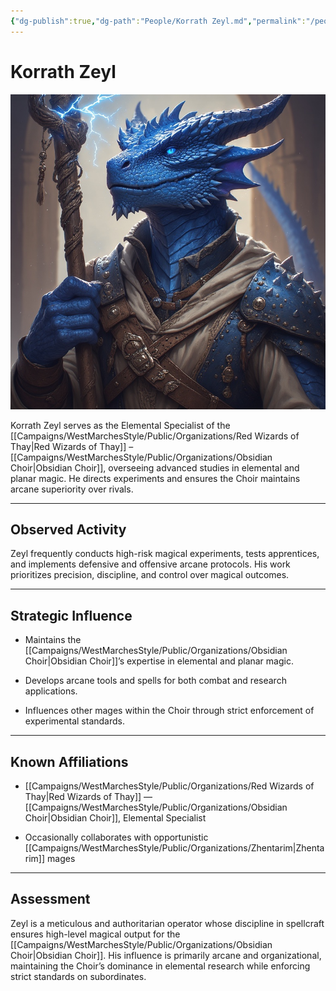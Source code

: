 ```yaml
---
{"dg-publish":true,"dg-path":"People/Korrath Zeyl.md","permalink":"/people/korrath-zeyl/","tags":["NPC","WizardsOfThay"],"dgShowFileTree":true}
---
```


# **Korrath Zeyl**

![Korrath_Zeyl.jpg](/img/user/_assets/WestMarchesStyle/NPC%20Portraits/Korrath_Zeyl.jpg)

Korrath Zeyl serves as the Elemental Specialist of the [[Campaigns/WestMarchesStyle/Public/Organizations/Red Wizards of Thay\|Red Wizards of Thay]] – [[Campaigns/WestMarchesStyle/Public/Organizations/Obsidian Choir\|Obsidian Choir]], overseeing advanced studies in elemental and planar magic. He directs experiments and ensures the Choir maintains arcane superiority over rivals.

---

## Observed Activity

Zeyl frequently conducts high-risk magical experiments, tests apprentices, and implements defensive and offensive arcane protocols. His work prioritizes precision, discipline, and control over magical outcomes.

---

## Strategic Influence

- Maintains the [[Campaigns/WestMarchesStyle/Public/Organizations/Obsidian Choir\|Obsidian Choir]]’s expertise in elemental and planar magic.
    
- Develops arcane tools and spells for both combat and research applications.
    
- Influences other mages within the Choir through strict enforcement of experimental standards.
    

---

## Known Affiliations

- [[Campaigns/WestMarchesStyle/Public/Organizations/Red Wizards of Thay\|Red Wizards of Thay]] — [[Campaigns/WestMarchesStyle/Public/Organizations/Obsidian Choir\|Obsidian Choir]], Elemental Specialist
    
- Occasionally collaborates with opportunistic [[Campaigns/WestMarchesStyle/Public/Organizations/Zhentarim\|Zhentarim]] mages
    

---

## Assessment

Zeyl is a meticulous and authoritarian operator whose discipline in spellcraft ensures high-level magical output for the [[Campaigns/WestMarchesStyle/Public/Organizations/Obsidian Choir\|Obsidian Choir]]. His influence is primarily arcane and organizational, maintaining the Choir’s dominance in elemental research while enforcing strict standards on subordinates.